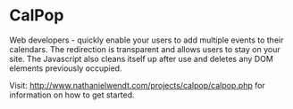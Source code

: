 CalPop
======


Web developers - quickly enable your users to add multiple events to their calendars. The redirection is transparent and allows users to stay on your site. The Javascript also cleans itself up after use and deletes any DOM elements previously occupied.

Visit:  http://www.nathanielwendt.com/projects/calpop/calpop.php for information on how to get started.
 
